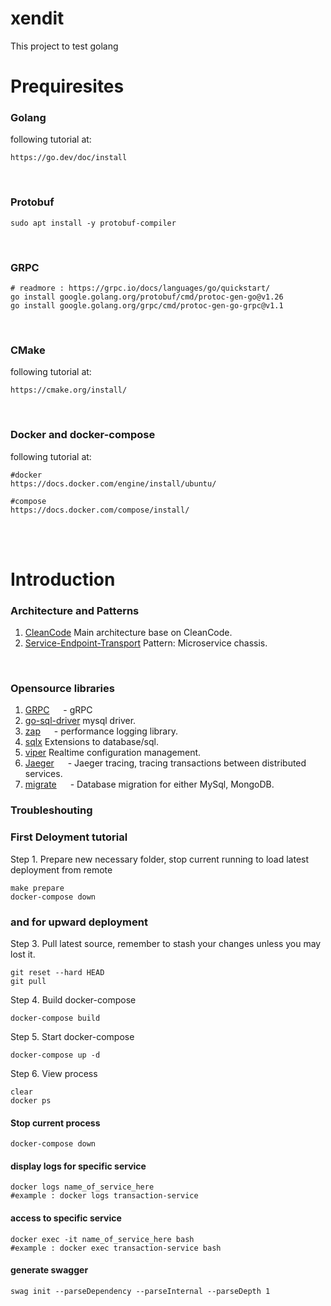 # xendit
This project to test golang

# Prequiresites
### Golang
following tutorial at:
```
https://go.dev/doc/install
```
<br/>

### Protobuf
```
sudo apt install -y protobuf-compiler
```
<br/>

### GRPC

```
# readmore : https://grpc.io/docs/languages/go/quickstart/
go install google.golang.org/protobuf/cmd/protoc-gen-go@v1.26
go install google.golang.org/grpc/cmd/protoc-gen-go-grpc@v1.1

```
<br/>

### CMake
following tutorial at:
```
https://cmake.org/install/
```
<br/>

### Docker and docker-compose
following tutorial at:
```
#docker
https://docs.docker.com/engine/install/ubuntu/

#compose
https://docs.docker.com/compose/install/
```

<br/>


<br/>


# Introduction

### Architecture and Patterns

 1. [CleanCode](https://blog.cleancoder.com/uncle-bob/2012/08/13/the-clean-architecture.html) Main architecture base on CleanCode.
 2. [Service-Endpoint-Transport](https://microservices.io/patterns/microservice-chassis.html) Pattern: Microservice chassis.

<br/>


### Opensource libraries

 1. [GRPC](https://grpc.io/) &emsp; -  gRPC
 2. [go-sql-driver](https://github.com/go-sql-driver/mysql) mysql driver.
 3. [zap](https://github.com/uber-go/zap) &emsp; -  performance logging library.
 4. [sqlx](https://github.com/jmoiron/sqlx) Extensions to database/sql.
 5. [viper](https://github.com/spf13/viper) Realtime configuration management.
 6. [Jaeger](https://www.jaegertracing.io/) &emsp; -  Jaeger tracing, tracing transactions between distributed services.
 7. [migrate](https://github.com/golang-migrate/migrate) &emsp; -  Database migration for either MySql, MongoDB.


### Troubleshouting


### First Deloyment tutorial

Step 1. Prepare new necessary folder, stop current running to load latest deployment from remote
```
make prepare
docker-compose down
```
### and for upward deployment

Step 3. Pull latest source, remember to stash your changes unless you may lost it.
```
git reset --hard HEAD
git pull
```

Step 4. Build docker-compose
```
docker-compose build
```

Step 5. Start docker-compose
```
docker-compose up -d
```

Step 6. View process
```
clear
docker ps
```

#### Stop current process
```
docker-compose down
```

#### display logs for specific service
```
docker logs name_of_service_here
#example : docker logs transaction-service
```

#### access to specific service
```
docker exec -it name_of_service_here bash
#example : docker exec transaction-service bash
```

#### generate swagger
```
swag init --parseDependency --parseInternal --parseDepth 1 
```